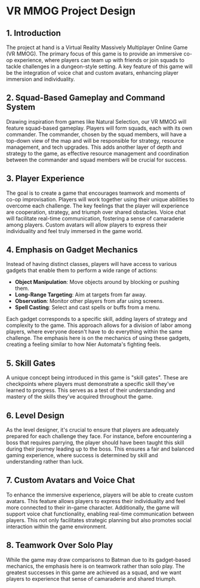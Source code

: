 # VR MMOG Project Design

## 1. Introduction

The project at hand is a Virtual Reality Massively Multiplayer Online Game (VR MMOG). The primary focus of this game is to provide an immersive co-op experience, where players can team up with friends or join squads to tackle challenges in a dungeon-style setting. A key feature of this game will be the integration of voice chat and custom avatars, enhancing player immersion and individuality.

## 2. Squad-Based Gameplay and Command System

Drawing inspiration from games like Natural Selection, our VR MMOG will feature squad-based gameplay. Players will form squads, each with its own commander. The commander, chosen by the squad members, will have a top-down view of the map and will be responsible for strategy, resource management, and tech upgrades. This adds another layer of depth and strategy to the game, as effective resource management and coordination between the commander and squad members will be crucial for success.

## 3. Player Experience

The goal is to create a game that encourages teamwork and moments of co-op improvisation. Players will work together using their unique abilities to overcome each challenge. The key feelings that the player will experience are cooperation, strategy, and triumph over shared obstacles. Voice chat will facilitate real-time communication, fostering a sense of camaraderie among players. Custom avatars will allow players to express their individuality and feel truly immersed in the game world.

## 4. Emphasis on Gadget Mechanics

Instead of having distinct classes, players will have access to various gadgets that enable them to perform a wide range of actions:

- **Object Manipulation**: Move objects around by blocking or pushing them.
- **Long-Range Targeting**: Aim at targets from far away.
- **Observation**: Monitor other players from afar using screens.
- **Spell Casting**: Select and cast spells or buffs from a menu.

Each gadget corresponds to a specific skill, adding layers of strategy and complexity to the game. This approach allows for a division of labor among players, where everyone doesn't have to do everything within the same challenge. The emphasis here is on the mechanics of using these gadgets, creating a feeling similar to how Nier Automata's fighting feels.

## 5. Skill Gates

A unique concept being introduced in this game is "skill gates". These are checkpoints where players must demonstrate a specific skill they've learned to progress. This serves as a test of their understanding and mastery of the skills they've acquired throughout the game.

## 6. Level Design

As the level designer, it's crucial to ensure that players are adequately prepared for each challenge they face. For instance, before encountering a boss that requires parrying, the player should have been taught this skill during their journey leading up to the boss. This ensures a fair and balanced gaming experience, where success is determined by skill and understanding rather than luck.

## 7. Custom Avatars and Voice Chat

To enhance the immersive experience, players will be able to create custom avatars. This feature allows players to express their individuality and feel more connected to their in-game character. Additionally, the game will support voice chat functionality, enabling real-time communication between players. This not only facilitates strategic planning but also promotes social interaction within the game environment.

## 8. Teamwork Over Solo Play

While the game may draw comparisons to Batman due to its gadget-based mechanics, the emphasis here is on teamwork rather than solo play. The greatest successes in this game are achieved as a squad, and we want players to experience that sense of camaraderie and shared triumph.
